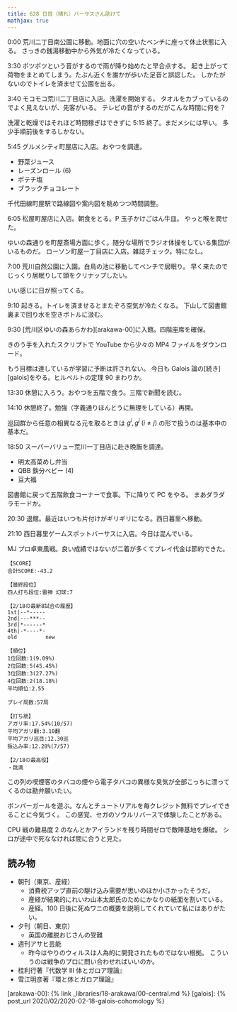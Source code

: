 ```yaml
---
title: 628 日目（晴れ）バーサスさん助けて
mathjax: true
---
```


0:00 荒川二丁目南公園に移動。地面に穴の空いたベンチに座って休止状態に入る。
さっきの銭湯移動中から外気が冷たくなっている。

3:30 ポツポツという音がするので雨が降り始めたと早合点する。
起き上がって荷物をまとめてしまう。たぶん近くを誰かが歩いた足音と誤認した。
しかたがないのでトイレを済ませて公園を出る。

3:40 モコモコ荒川二丁目店に入店。洗濯を開始する。
タオルをカブっているのでよく見えないが、先客がいる。
テレビの音がするのだがこんな時間に何を？

洗濯と乾燥ではそれほど時間稼ぎはできずに 5:15 終了。まだメシには早い。
多少手順前後をするしかない。

5:45 グルメシティ町屋店に入店。おやつを調達。

* 野菜ジュース
* レーズンロール (6)
* ポテチ塩
* ブラックチョコレート

千代田線町屋駅で路線図や案内図を眺めつつ時間調整。

6:05 松屋町屋店に入店。朝食をとる。P 玉子かけごはん牛皿。
やっと喉を潤せた。

ゆいの森通りを町屋斎場方面に歩く。随分な場所でラジオ体操をしている集団がいるものだ。
ローソン町屋一丁目店に入店。雑誌チェック。特になし。

7:00 荒川自然公園に入園。白鳥の池に移動してベンチで居眠り。
早く来たのでじっくり居眠りして頭をクリナップしたい。

いい感じに日が照ってくる。

9:10 起きる。トイレを済ませるとまたぞろ空気が冷たくなる。
下山して図書館裏まで回り水を空きボトルに汲む。

9:30 [荒川区ゆいの森あらかわ][arakawa-00]に入館。四階座席を確保。

きのう手を入れたスクリプトで YouTube から少々の MP4 ファイルをダウンロード。

もう目標は達しているが学習に予断は許されない。
今日も Galois 論の[続き][galois]をやる。ヒルベルトの定理 90 まわりか。

13:30 休憩に入ろう。おやつを五階で食う。三階で新聞を読む。

14:10 休憩終了。勉強（字義通りほんとうに無理をしている）再開。

巡回群から任意の相異なる元を取るときは ${g^i, g^j\;(i \ne j)}$ の形で扱うのは基本中の基本だ。

18:50 スーパーバリュー荒川一丁目店に赴き晩飯を調達。

* 明太高菜めし弁当
* QBB 鉄分ベビー (4)
* 豆大福

図書館に戻って五階飲食コーナーで食事。下に降りて PC をやる。
まあダラダラモードか。

20:30 退館。最近はいつも片付けがギリギリになる。西日暮里へ移動。

21:10 西日暮里ゲームスポットバーサスに入店。今日は混んでいる。

MJ プロ卓東風戦。良い成績ではないが二着が多くてプレイ代金は節約できた。

```text
【SCORE】
合計SCORE:-43.2

【最終段位】
四人打ち段位:雷神 幻球:7

【2/18の最新8試合の履歴】
1st|--*-----
2nd|---***--
3rd|*------*
4th|-*----*-
old         new

【順位】
1位回数:1(9.09%)
2位回数:5(45.45%)
3位回数:3(27.27%)
4位回数:2(18.18%)
平均順位:2.55

プレイ局数:57局

【打ち筋】
アガリ率:17.54%(10/57)
平均アガリ翻:3.10翻
平均アガリ巡目:12.30巡
振込み率:12.28%(7/57)

【2/18の最高役】
・跳満
```

この列の喫煙客のタバコの煙やら電子タバコの異様な臭気が全部こっちに漂ってくるのは勘弁願いたい。

ボンバーガールを遊ぶ。なんとチュートリアルを毎クレジット無料でプレイできることに今気づく。
この感覚、セガのソウルリバースで体験したことがある。

CPU 戦の難易度 2 のなんとかアイランドを残り時間ゼロで敵陣基地を爆破。
シロが途中で死ななければ間に合うと見た。

## 読み物

* 朝刊（東京、産経）
  * 消費税アップ直前の駆け込み需要が思いのほか小さかったそうだ。
  * 産経が結果的にれいわ山本太郎氏のためにかなりの紙面を割いている。
  * 産経。100 日後に死ぬワニの概要を説明してくれていて私にはありがたい。
* 夕刊（朝日、東京）
  * 英国の離脱おじさんの受難
* 週刊アサヒ芸能
  * 昨今はやりのウィルスは人為的に開発されたものではない根拠。
    こういうのは戦争のプロに問い合わせればいいのか。
* 桂利行著『代数学 III 体とガロア理論』
* 雪江明彦著『環と体とガロア理論』

[arakawa-00]: {% link _libraries/18-arakawa/00-central.md %}
[galois]: {% post_url 2020/02/2020-02-18-galois-cohomology %}
